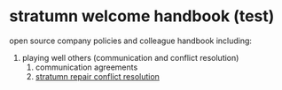 # stratumn welcome handbook (test)

open source company policies and colleague handbook
including:

1. playing well others (communication and conflict resolution)
    1. communication agreements
    2. [stratumn repair conflict resolution](./repair.md)
